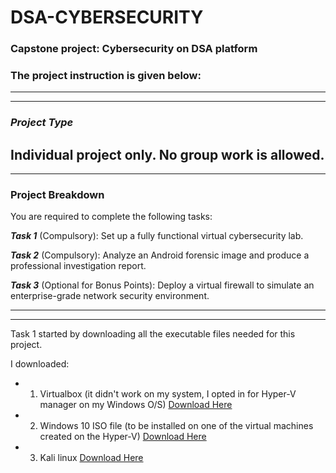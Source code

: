 # DSA-CYBERSECURITY
### Capstone project: Cybersecurity on DSA platform
### The project instruction is given below:
---
---

   ### ***Project Type***  
Individual project only. No group work is allowed.
---
---

### Project Breakdown
You are required to complete the following tasks:

***Task 1*** (Compulsory): Set up a fully functional virtual cybersecurity lab.

***Task 2*** (Compulsory): Analyze an Android forensic image and produce a professional investigation report.

***Task 3*** (Optional for Bonus Points): Deploy a virtual firewall to simulate an enterprise-grade network security environment.

---
---
Task 1 started by downloading all the executable files needed for this project.

I downloaded:
- 1. Virtualbox (it didn't work on my system, I opted in for Hyper-V manager on my Windows O/S) [Download Here](https://www.virtualbox.org)
- 2. Windows 10 ISO file (to be installed on one of the virtual machines created on the Hyper-V) [Download Here](https://www.microsoft.com/en-us/software-download/windows10)
 - 3. Kali linux [Download Here](https://www.kali.org/get-kali/#kali-platforms)

